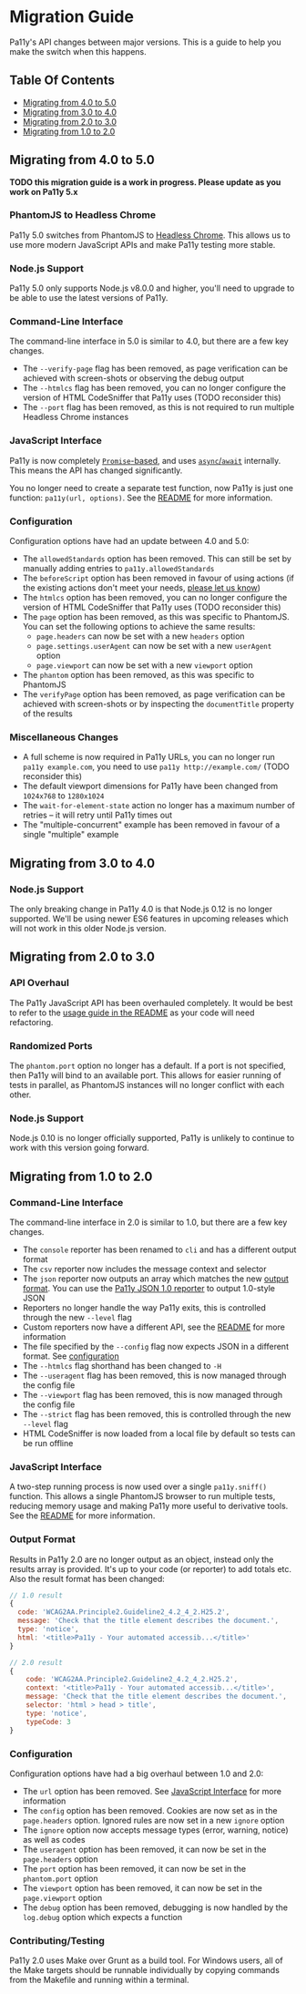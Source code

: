 
Migration Guide
===============

Pa11y's API changes between major versions. This is a guide to help you make the switch when this happens.


Table Of Contents
-----------------

- [Migrating from 4.0 to 5.0](#migrating-from-40-to-50)
- [Migrating from 3.0 to 4.0](#migrating-from-30-to-40)
- [Migrating from 2.0 to 3.0](#migrating-from-20-to-30)
- [Migrating from 1.0 to 2.0](#migrating-from-10-to-20)


Migrating from 4.0 to 5.0
-------------------------

**TODO this migration guide is a work in progress. Please update as you work on Pa11y 5.x**

### PhantomJS to Headless Chrome

Pa11y 5.0 switches from PhantomJS to [Headless Chrome](https://developers.google.com/web/updates/2017/04/headless-chrome). This allows us to use more modern JavaScript APIs and make Pa11y testing more stable.

### Node.js Support

Pa11y 5.0 only supports Node.js v8.0.0 and higher, you'll need to upgrade to be able to use the latest versions of Pa11y.

### Command-Line Interface

The command-line interface in 5.0 is similar to 4.0, but there are a few key changes.

  - The `--verify-page` flag has been removed, as page verification can be achieved with screen-shots or observing the debug output
  - The `--htmlcs` flag has been removed, you can no longer configure the version of HTML CodeSniffer that Pa11y uses (TODO reconsider this)
  - The `--port` flag has been removed, as this is not required to run multiple Headless Chrome instances

### JavaScript Interface

Pa11y is now completely [`Promise`-based](https://developer.mozilla.org/en/docs/Web/JavaScript/Reference/Global_Objects/Promise), and uses [`async`/`await`](https://developer.mozilla.org/en-US/docs/Web/JavaScript/Reference/Statements/async_function) internally. This means the API has changed significantly.

You no longer need to create a separate test function, now Pa11y is just one function: `pa11y(url, options)`. See the [README](README.md) for more information.

### Configuration

Configuration options have had an update between 4.0 and 5.0:

  - The `allowedStandards` option has been removed. This can still be set by manually adding entries to `pa11y.allowedStandards`
  - The `beforeScript` option has been removed in favour of using actions (if the existing actions don't meet your needs, [please let us know](https://github.com/pa11y/pa11y/issues/228))
  - The `htmlcs` option has been removed, you can no longer configure the version of HTML CodeSniffer that Pa11y uses (TODO reconsider this)
  - The `page` option has been removed, as this was specific to PhantomJS. You can set the following options to achieve the same results:
    - `page.headers` can now be set with a new `headers` option
    - `page.settings.userAgent` can now be set with a new `userAgent` option
    - `page.viewport` can now be set with a new `viewport` option
  - The `phantom` option has been removed, as this was specific to PhantomJS
  - The `verifyPage` option has been removed, as page verification can be achieved with screen-shots or by inspecting the `documentTitle` property of the results

### Miscellaneous Changes

  - A full scheme is now required in Pa11y URLs, you can no longer run `pa11y example.com`, you need to use `pa11y http://example.com/` (TODO reconsider this)
  - The default viewport dimensions for Pa11y have been changed from `1024x768` to `1280x1024`
  - The `wait-for-element-state` action no longer has a maximum number of retries – it will retry until Pa11y times out
  - The "multiple-concurrent" example has been removed in favour of a single "multiple" example


Migrating from 3.0 to 4.0
-------------------------

### Node.js Support

The only breaking change in Pa11y 4.0 is that Node.js 0.12 is no longer supported. We'll be using newer ES6 features in upcoming releases which will not work in this older Node.js version.


Migrating from 2.0 to 3.0
-------------------------

### API Overhaul

The Pa11y JavaScript API has been overhauled completely. It would be best to refer to the [usage guide in the README](README.md#usage) as your code will need refactoring.

### Randomized Ports

The `phantom.port` option no longer has a default. If a port is not specified, then Pa11y will bind to an available port. This allows for easier running of tests in parallel, as PhantomJS instances will no longer conflict with each other.

### Node.js Support

Node.js 0.10 is no longer officially supported, Pa11y is unlikely to continue to work with this version going forward.


Migrating from 1.0 to 2.0
-------------------------

### Command-Line Interface

The command-line interface in 2.0 is similar to 1.0, but there are a few key changes.

  - The `console` reporter has been renamed to `cli` and has a different output format
  - The `csv` reporter now includes the message context and selector
  - The `json` reporter now outputs an array which matches the new [output format](#output-format). You can use the [Pa11y JSON 1.0 reporter](https://github.com/pa11y/reporter-1.0-json) to output 1.0-style JSON
  - Reporters no longer handle the way Pa11y exits, this is controlled through the new `--level` flag
  - Custom reporters now have a different API, see the [README](README.md) for more information
  - The file specified by the `--config` flag now expects JSON in a different format. See [configuration](#configuration)
  - The `--htmlcs` flag shorthand has been changed to `-H`
  - The `--useragent` flag has been removed, this is now managed through the config file
  - The `--viewport` flag has been removed, this is now managed through the config file
  - The `--strict` flag has been removed, this is controlled through the new `--level` flag
  - HTML CodeSniffer is now loaded from a local file by default so tests can be run offline

### JavaScript Interface

A two-step running process is now used over a single `pa11y.sniff()` function. This allows a single PhantomJS browser to run multiple tests, reducing memory usage and making Pa11y more useful to derivative tools. See the [README](README.md) for more information.

### Output Format

Results in Pa11y 2.0 are no longer output as an object, instead only the results array is provided. It's up to your code (or reporter) to add totals etc. Also the result format has been changed:

```js
// 1.0 result
{
  code: 'WCAG2AA.Principle2.Guideline2_4.2_4_2.H25.2',
  message: 'Check that the title element describes the document.',
  type: 'notice',
  html: '<title>Pa11y - Your automated accessib...</title>'
}

// 2.0 result
{
    code: 'WCAG2AA.Principle2.Guideline2_4.2_4_2.H25.2',
    context: '<title>Pa11y - Your automated accessib...</title>',
    message: 'Check that the title element describes the document.',
    selector: 'html > head > title',
    type: 'notice',
    typeCode: 3
}
```

### Configuration

Configuration options have had a big overhaul between 1.0 and 2.0:

  - The `url` option has been removed. See [JavaScript Interface](#javascript-interface) for more information
  - The `config` option has been removed. Cookies are now set as in the `page.headers` option. Ignored rules are now set in a new `ignore` option
  - The `ignore` option now accepts message types (error, warning, notice) as well as codes
  - The `useragent` option has been removed, it can now be set in the `page.headers` option
  - The `port` option has been removed, it can now be set in the `phantom.port` option
  - The `viewport` option has been removed, it can now be set in the `page.viewport` option
  - The `debug` option has been removed, debugging is now handled by the `log.debug` option which expects a function

### Contributing/Testing

Pa11y 2.0 uses Make over Grunt as a build tool. For Windows users, all of the Make targets should be runnable individually by copying commands from the Makefile and running within a terminal.
